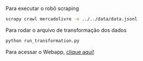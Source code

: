 Para executar o robô scraping
```bash
scrapy crawl mercadolivre -o ../../data/data.jsonl
```

Para rodar o arquivo de transformação dos dados
```bash
python run_transformation.py 
```

Para acessar o Webapp, [clique aqui!](https://vorges-data-monitoring-price-laptop.streamlit.app/)